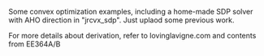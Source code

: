 Some convex optimization examples, including a home-made SDP solver with AHO direction in "jrcvx_sdp".
Just uplaod some previous work.

For more details about derivation, refer to lovinglavigne.com and contents from EE364A/B

